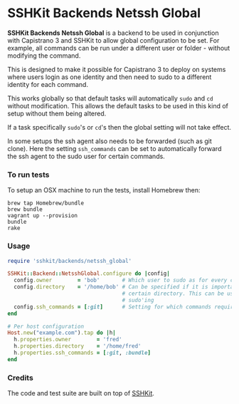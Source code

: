 # SSHKit Backends Netssh Global

**SSHKit Backends Netssh Global** is a backend to be used in conjunction with
Capistrano 3 and SSHKit to allow global configuration to be set. For example, 
all commands can be run under a different user or folder - without modifying the
command.

This is designed to make it possible for Capistrano 3 to deploy on systems where
users login as one identity and then need to sudo to a different identity for
each command.

This works globally so that default tasks will automatically `sudo` and `cd`
without modification. This allows the default tasks to be used in this kind of
setup without them being altered.

If a task specifically `sudo`'s or `cd`'s then the global setting will not take
effect.

In some setups the ssh agent also needs to be forwarded (such as git clone).
Here the setting `ssh_commands` can be set to automatically forward the ssh
agent to the sudo user for certain commands.

### To run tests

To setup an OSX machine to run the tests, install Homebrew then:

```
brew tap Homebrew/bundle
brew bundle
vagrant up --provision
bundle
rake
```

### Usage

```ruby
require 'sshkit/backends/netssh_global'

SSHKit::Backend::NetsshGlobal.configure do |config|
  config.owner        = 'bob'       # Which user to sudo as for every command
  config.directory    = '/home/bob' # Can be specified if it is important to default commands to run in a 
                                    # certain directory. This can be used to overcome permission problems when
                                    # sudo'ing
  config.ssh_commands = [:git]      # Setting for which commands require SSH forwarding
end

# Per host configuration
Host.new("example.com").tap do |h|
  h.properties.owner        = 'fred'
  h.properties.directory    = '/home/fred'
  h.properties.ssh_commands = [:git, :bundle]
end
```

### Credits

The code and test suite are built on top of [SSHKit](http://github.com/capistrano/sshkit).
